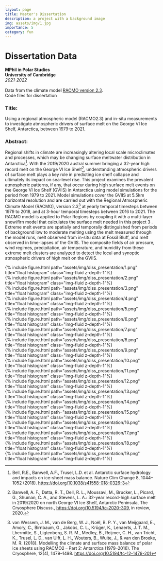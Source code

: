 ```yaml
---
layout: page
title: Master's Dissertation
description: a project with a background image
img: assets/img/1.jpg
importance: 5
category: fun
---
```


# Dissertation Data<br /> 
__MPhil in Polar Studies__ <br />
__University of Cambridge__<br />
<em>2021-2022</em><br /><br />
Data from the climate model [RACMO version 2.3](https://www.projects.science.uu.nl/iceclimate/models/racmo.php). <br />
Code files for dissertation

### Title: 

Using a regional atmospheric model (RACMO2.3) and in-situ measurements to investigate atmospheric drivers of surface melt on the George VI Ice Shelf, Antarctica, between 1979 to 2021.

### Abstract: 

Regional shifts in climate are increasingly altering local scale microclimates and processes, which may be changing surface meltwater distribution in Antarctica[^1]. With the 2019/2020 austral summer bringing a 32-year high record melt on the George VI Ice Shelf[^2], understanding atmospheric drivers of surface melt plays a key role in predicting ice shelf collapse and ultimately its impact on sea-level rise. This project examines the prevalent atmospheric patterns, if any, that occur during high surface melt events on the George VI Ice Shelf (GVIIS) in Antarctica using model simulations for the period from 1979 to 2021. Model simulations cover the GVIIS at 5.5km horizontal resolution and are carried out with the Regional Atmospheric Climate Model (RACMO), version 2.3[^3] at yearly temporal timesteps between 1979 to 2018, and at 3-hour temporal timesteps between 2016 to 2021. The RACMO model is applied to Polar Regions by coupling it with a multi-layer snow/firn model that calculates the surface melt needed in this project 3 . Extreme melt events are spatially and temporally distinguished from periods of background low to moderate melting using the melt measured through the model runs, melt observed from in-situ data at Fossil Bluff, and melt observed in time-lapses of the GVIIS. The composite fields of air pressure, wind regimes, precipitation, air temperature, and humidity from these extreme melt clusters are analyzed to detect the local and synoptic atmospheric drivers of high melt on the GVIIS. 

<div class="row">
    <div class="col-sm">
        {% include figure.html path="assets/img/diss_presentation/1.png" title="float histogram" class="img-fluid z-depth-1"%}
    </div>
</div>
<div class="row">
    <div class="col-sm">
        {% include figure.html path="assets/img/diss_presentation/2.png" title="float histogram" class="img-fluid z-depth-1"%}
    </div>
</div>
<div class="row">
    <div class="col-sm">
        {% include figure.html path="assets/img/diss_presentation/3.png" title="float histogram" class="img-fluid z-depth-1"%}
    </div>
</div>
<div class="row">
    <div class="col-sm">
        {% include figure.html path="assets/img/diss_presentation/4.png" title="float histogram" class="img-fluid z-depth-1"%}
    </div>
</div>
<div class="row">
    <div class="col-sm">
        {% include figure.html path="assets/img/diss_presentation/5.png" title="float histogram" class="img-fluid z-depth-1"%}
    </div>
</div>
<div class="row">
    <div class="col-sm">
        {% include figure.html path="assets/img/diss_presentation/6.png" title="float histogram" class="img-fluid z-depth-1"%}
    </div>
</div>
<div class="row">
    <div class="col-sm">
        {% include figure.html path="assets/img/diss_presentation/7.png" title="float histogram" class="img-fluid z-depth-1"%}
    </div>
</div>
<div class="row">
    <div class="col-sm">
        {% include figure.html path="assets/img/diss_presentation/8.png" title="float histogram" class="img-fluid z-depth-1"%}
    </div>
</div>
<div class="row">
    <div class="col-sm">
        {% include figure.html path="assets/img/diss_presentation/9.png" title="float histogram" class="img-fluid z-depth-1"%}
    </div>
</div>
<div class="row">
    <div class="col-sm">
        {% include figure.html path="assets/img/diss_presentation/10.png" title="float histogram" class="img-fluid z-depth-1"%}
    </div>
</div>
<div class="row">
    <div class="col-sm">
        {% include figure.html path="assets/img/diss_presentation/11.png" title="float histogram" class="img-fluid z-depth-1"%}
    </div>
</div>
<div class="row">
    <div class="col-sm">
        {% include figure.html path="assets/img/diss_presentation/12.png" title="float histogram" class="img-fluid z-depth-1"%}
    </div>
</div>
<div class="row">
    <div class="col-sm">
        {% include figure.html path="assets/img/diss_presentation/13.png" title="float histogram" class="img-fluid z-depth-1"%}
    </div>
</div>
<div class="row">
    <div class="col-sm">
        {% include figure.html path="assets/img/diss_presentation/14.png" title="float histogram" class="img-fluid z-depth-1"%}
    </div>
</div>
<div class="row">
    <div class="col-sm">
        {% include figure.html path="assets/img/diss_presentation/15.png" title="float histogram" class="img-fluid z-depth-1"%}
    </div>
</div>
<div class="row">
    <div class="col-sm">
        {% include figure.html path="assets/img/diss_presentation/16.png" title="float histogram" class="img-fluid z-depth-1"%}
    </div>
</div>
<div class="row">
    <div class="col-sm">
        {% include figure.html path="assets/img/diss_presentation/17.png" title="float histogram" class="img-fluid z-depth-1"%}
    </div>
</div>
<div class="row">
    <div class="col-sm">
        {% include figure.html path="assets/img/diss_presentation/18.png" title="float histogram" class="img-fluid z-depth-1"%}
    </div>
</div>
<div class="row">
    <div class="col-sm">
        {% include figure.html path="assets/img/diss_presentation/19.png" title="float histogram" class="img-fluid z-depth-1"%}
    </div>
</div>

[^1]: Bell, R.E., Banwell, A.F., Trusel, L.D. et al. Antarctic surface hydrology and impacts on ice-sheet mass balance. Nature Clim Change 8, 1044–1052 (2018). https://doi.org/10.1038/s41558-018-0326-3
[^2]: Banwell, A. F., Datta, R. T., Dell, R. L., Moussavi, M., Brucker, L., Picard, G., Shuman, C. A., and Stevens, L. A.: 32-year record-high surface melt in 2019/2020 on north George VI Ice Shelf, Antarctic Peninsula, The Cryosphere Discuss., https://doi.org/10.5194/tc-2020-309, in review, 2020.
[^3]: van Wessem, J. M., van de Berg, W. J., Noël, B. P. Y., van Meijgaard, E., Amory, C., Birnbaum, G., Jakobs, C. L., Krüger, K., Lenaerts, J. T. M., Lhermitte, S., Ligtenberg, S. R. M., Medley, B., Reijmer, C. H., van Tricht, K., Trusel, L. D., van Ulft, L. H., Wouters, B., Wuite, J., & van den Broeke, M. R. (2018). Modelling the climate and surface 
mass balance of polar ice sheets using RACMO2 – Part 2: Antarctica (1979–2016). The Cryosphere, 12(4), 1479–1498. https://doi.org/10.5194/tc-12-1479-201

